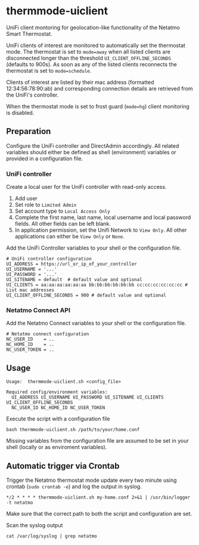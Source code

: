 # thermmode-uiclient
UniFi client montoring for geolocation-like functionality of the Netatmo Smart Thermostat.

UniFi clients of interest are monitored to automatically set the thermostat mode.
The thermostat is set to `mode=away` when all listed clients are disconnected longer
than the threshold `UI_CLIENT_OFFLINE_SECONDS` (defaults to 900s).
As soon as any of the listed clients reconnects the thermostat is set to `mode=schedule`.

Clients of interest are listed by their mac address (formatted 12:34:56:78:90:ab) and
corresponding connection details are retrieved from the UniFi's controller.

When the thermostat mode is set to frost guard (`mode=hg`) client monitoring is disabled.


## Preparation
Configure the UniFi controller and DirectAdmin accordingly. 
All related variables should either be defined as shell (environment) variables or provided in a configuration file.

### UniFi controller
Create a local user for the UniFi controller with read-only access.

1. Add user
1. Set role to `Limited Admin`
1. Set account type to `Local Access Only`
1. Complete the first name, last name, local username and local password fields. All other fields can be left blank.
1. In application permission, set the Unifi Network  to `View Only`. All other applications can either be `View Only` or `None`.

Add the UniFi Controller variables to your shell or the configuration file.
```
# UniFi controller configuration
UI_ADDRESS = https://url_or_ip_of_your_controller
UI_USERNAME = '...'
UI_PASSWORD = '...'
UI_SITENAME = default  # default value and optional
UI_CLIENTS = aa:aa:aa:aa:aa:aa bb:bb:bb:bb:bb:bb cc:cc:cc:cc:cc:cc # List mac addresses
UI_CLIENT_OFFLINE_SECONDS = 900 # default value and optional
```

### Netatmo Connect API

Add the Netatmo Connect variables to your shell or the configuration file.
```
# Netatmo connect configuration
NC_USER_ID    = ..
NC_HOME_ID    = ..
NC_USER_TOKEN = ..
```

## Usage
```
Usage:  thermmode-uiclient.sh <config_file>

Required config/environment variables:
  UI_ADDRESS UI_USERNAME UI_PASSWORD UI_SITENAME UI_CLIENTS UI_CLIENT_OFFLINE_SECONDS
  NC_USER_ID NC_HOME_ID NC_USER_TOKEN
```

Execute the script with a configuration file
```
bash thermmode-uiclient.sh /path/to/your/home.conf
```

Missing variables from the configuration file are assumed to be set in your shell (locally or as enviroment variables).

## Automatic trigger via Crontab
Trigger the Netatmo thermostat mode update every two minute using crontab (`sudo crontab -e`) and log the output in syslog.
```
*/2 * * * * thermmode-uiclient.sh my-home.conf 2>&1 | /usr/bin/logger -t netatmo 
```
Make sure that the correct path to both the script and configuration are set.

Scan the syslog output
```
cat /var/log/syslog | grep netatmo
```
